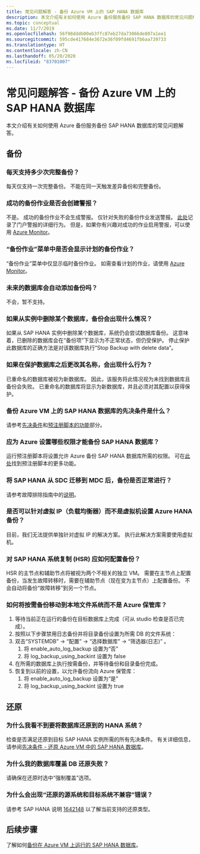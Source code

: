 ```yaml
---
title: 常见问题解答 - 备份 Azure VM 上的 SAP HANA 数据库
description: 本文介绍有关如何使用 Azure 备份服务备份 SAP HANA 数据库的常见问题解答。
ms.topic: conceptual
ms.date: 11/7/2019
ms.openlocfilehash: 56f98dddb00eb3ffc87eb27da73066de807a1ee1
ms.sourcegitcommit: 595cde417684e3672e36f09fd4691fb6aa739733
ms.translationtype: HT
ms.contentlocale: zh-CN
ms.lasthandoff: 05/20/2020
ms.locfileid: "83701007"
---
```

# <a name="frequently-asked-questions--back-up-sap-hana-databases-on-azure-vms"></a>常见问题解答 - 备份 Azure VM 上的 SAP HANA 数据库

本文介绍有关如何使用 Azure 备份服务备份 SAP HANA 数据库的常见问题解答。

## <a name="backup"></a>备份

### <a name="how-many-full-backups-are-supported-per-day"></a>每天支持多少次完整备份？

每天仅支持一次完整备份。 不能在同一天触发差异备份和完整备份。

### <a name="do-successful-backup-jobs-create-alerts"></a>成功的备份作业是否会创建警报？

不是。 成功的备份作业不会生成警报。 仅针对失败的备份作业发送警报。 [此处](https://docs.microsoft.com/azure/backup/backup-azure-monitoring-built-in-monitor)记录了门户警报的详细行为。 但是，如果你有兴趣对成功的作业启用警报，可以使用 [Azure Monitor](https://docs.microsoft.com/azure/backup/backup-azure-monitoring-use-azuremonitor)。

### <a name="can-i-see-scheduled-backup-jobs-in-the-backup-jobs-menu"></a>“备份作业”菜单中是否会显示计划的备份作业？

“备份作业”菜单中仅显示临时备份作业。 如需查看计划的作业，请使用 [Azure Monitor](https://docs.microsoft.com/azure/backup/backup-azure-monitoring-use-azuremonitor)。

### <a name="are-future-databases-automatically-added-for-backup"></a>未来的数据库会自动添加备份吗？

不会，暂不支持。

### <a name="if-i-delete-a-database-from-an-instance-what-will-happen-to-the-backups"></a>如果从实例中删除某个数据库，备份会出现什么情况？

如果从 SAP HANA 实例中删除某个数据库，系统仍会尝试数据库备份。 这意味着，已删除的数据库会在“备份项”下显示为不正常状态，但仍受保护。
停止保护此数据库的正确方法是对该数据库执行“Stop Backup with delete data”。

### <a name="if-i-change-the-name-of-the-database-after-it-has-been-protected-what-will-the-behavior-be"></a>如果在保护数据库之后更改其名称，会出现什么行为？

已重命名的数据库被视为新数据库。 因此，该服务将此情况视为未找到数据库且备份会失败。 已重命名的数据库将显示为新数据库，并且必须对其配置以获得保护。

### <a name="what-are-the-prerequisites-to-back-up-sap-hana-databases-on-an-azure-vm"></a>备份 Azure VM 上的 SAP HANA 数据库的先决条件是什么？

请参考[先决条件](tutorial-backup-sap-hana-db.md#prerequisites)和[预注册脚本的功能](tutorial-backup-sap-hana-db.md#what-the-pre-registration-script-does)部分。

### <a name="what-permissions-should-be-set-for-azure-to-be-able-to-back-up-sap-hana-databases"></a>应为 Azure 设置哪些权限才能备份 SAP HANA 数据库？

运行预注册脚本将设置允许 Azure 备份 SAP HANA 数据库所需的权限。 可在[此处](tutorial-backup-sap-hana-db.md#what-the-pre-registration-script-does)找到预注册脚本的更多功能。

### <a name="will-backups-work-after-migrating-sap-hana-from-sdc-to-mdc"></a>将 SAP HANA 从 SDC 迁移到 MDC 后，备份是否正常进行？

请参考故障排除指南中的[说明](https://docs.microsoft.com/azure/backup/backup-azure-sap-hana-database-troubleshoot#sdc-to-mdc-upgrade-with-a-change-in-sid)。

### <a name="can-azure-hana-backup-be-set-up-against-a-virtual-ip-load-balancer-and-not-a-virtual-machine"></a>是否可以针对虚拟 IP（负载均衡器）而不是虚拟机设置 Azure HANA 备份？

目前，我们无法提供单独针对虚拟 IP 的解决方案。 执行此解决方案需要使用虚拟机。

### <a name="i-have-a-sap-hana-system-replication-hsr-how-should-i-configure-backup-for-this-setup"></a>对 SAP HANA 系统复制 (HSR) 应如何配置备份？

HSR 的主节点和辅助节点将被视为两个不相关的独立 VM。 需要在主节点上配置备份，当发生故障转移时，需要在辅助节点（现在变为主节点）上配置备份。 不会自动将备份“故障转移”到另一个节点。

### <a name="how-can-i-move-an-on-demand-backup-to-the-local-file-system-instead-of-the-azure-vault"></a>如何将按需备份移动到本地文件系统而不是 Azure 保管库？

1. 等待当前正在运行的备份在目标数据库上完成（可从 studio 检查是否已完成）。
1. 按照以下步骤禁用日志备份并将目录备份设置为所需 DB 的文件系统：
1. 双击“SYSTEMDB” -> “配置” -> “选择数据库” -> “筛选器(日志)”   。
    1. 将 enable_auto_log_backup 设置为“否”
    1. 将 log_backup_using_backint 设置为 false
1. 在所需的数据库上执行按需备份，并等待备份和目录备份完成。
1. 恢复到以前的设置，以允许备份流向 Azure 保管库：
    1. 将 enable_auto_log_backup 设置为“是”
    1. 将 log_backup_using_backint 设置为 true

## <a name="restore"></a>还原

### <a name="why-cant-i-see-the-hana-system-i-want-my-database-to-be-restored-to"></a>为什么我看不到要将数据库还原到的 HANA 系统？

检查是否满足还原到目标 SAP HANA 实例所需的所有先决条件。 有关详细信息，请参阅[先决条件 - 还原 Azure VM 中的 SAP HANA 数据库](https://docs.microsoft.com/azure/backup/sap-hana-db-restore#prerequisites)。

### <a name="why-is-the-overwrite-db-restore-failing-for-my-database"></a>为什么我的数据库覆盖 DB 还原失败？

请确保在还原时选中“强制覆盖”选项。

### <a name="why-do-i-see-the-source-and-target-systems-for-restore-are-incompatible-error"></a>为什么会出现“还原的源系统和目标系统不兼容”错误？

请参考 SAP HANA 说明 [1642148](https://launchpad.support.sap.com/#/notes/1642148) 以了解当前支持的还原类型。

## <a name="next-steps"></a>后续步骤

了解如何[备份在 Azure VM 上运行的 SAP HANA 数据库](https://docs.microsoft.com/azure/backup/backup-azure-sap-hana-database)。
